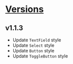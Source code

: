 # [Versions](https://github.com/Tracktor/design-system-tracktor/releases)

## v1.1.3
- Update `TextField` style
- Update `Select` style
- Update `Button` style
- Update `ToggleButton` style
